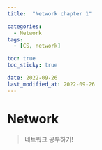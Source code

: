 ```yaml
---
title:  "Network chapter 1" 

categories:
  - Network
tags:
  - [CS, network]

toc: true
toc_sticky: true

date: 2022-09-26
last_modified_at: 2022-09-26
---
```


# Network
> 네트워크 공부하기!